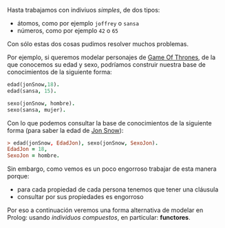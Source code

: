 Hasta trabajamos con indiviuos _simples_, de dos tipos:

* átomos, como por ejemplo `joffrey` o `sansa`
* números, como por ejemplo `42` o `65`

Con sólo estas dos cosas pudimos resolver muchos problemas.

Por ejemplo, si queremos modelar personajes de [Game Of Thrones](https://es.wikipedia.org/wiki/Game%20of%20Thrones), de la que conocemos su edad y sexo, podríamos construir nuestra base de conocimientos
de la siguiente forma:

```prolog
edad(jonSnow,18).
edad(sansa, 15).

sexo(jonSnow, hombre).
sexo(sansa, mujer).
```

Con lo que podemos consultar la base de conocimientos de la siguiente forma (para saber la edad de [Jon Snow](https://es.wikipedia.org/wiki/Jon%20Snow)):

```prolog
> edad(jonSnow, EdadJon), sexo(jonSnow, SexoJon).
EdadJon = 18,
SexoJon = hombre.
```

Sin embargo, como vemos es un poco engorroso trabajar de esta manera porque:

* para cada propiedad de cada persona tenemos que tener una cláusula
* consultar por sus propiedades es engorroso

Por eso a continuación veremos una forma alternativa de modelar en Prolog:
usando _individuos compuestos_, en particular: **functores**.
